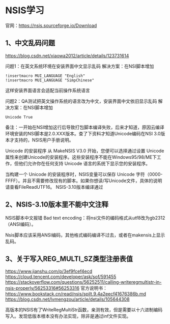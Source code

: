 # NSIS学习
官网：https://nsis.sourceforge.io/Download

## 1、中文乱码问题
https://blog.csdn.net/xiaowa2012/article/details/123731614

问题1：在英文系统环境在安装界面中文显示乱码
解决方案：在NSI脚本增加
```!include "MUI2.nsh"
!insertmacro MUI_LANGUAGE "English"
!insertmacro MUI_LANGUAGE "SimpChinese"
```
这样安装界面语言会适配当前操作系统语言

问题2：QA测试把英文操作系统的语言改为中文，安装界面中文依旧显示乱码
解决方案：在NSI脚本增加
```
Unicode True
```
备注：一开始在NSI增加这行后导致打包脚本编译失败，后来才知道，原因云编译环境安装的NSI脚本是2.0.XXX版本。查了下资料才知道Unicode编码在NSI 3.0版本才支持的，NSIS用户手册说明。

Unicode 的安装程序
从 MakeNSIS V3.0 开始，您便可以选择通过设置 Unicode 属性来创建Unicode的安装程序。这些安装程序不能在Windows95/98/ME下工作，但他们允许你在任何支持 Unicode 语言的系统下显示您的安装程序。

当构建一个 Unicode 的安装程序时，NSIS变量可以保存 Unicode 字符（0000-FFFF）。并且不需要修改现有的脚本。如果你想读/写Unicode文件，具体的说明请查看FileReadUTF16。
NSIS-3.10版本编译通过

## 2、NSIS-3.10版本里不能中文注释
NSIS脚本中文报错 Bad text encoding：将nsi文件的编码格式从utf8改为gb2312（ANSI编码）。

Nsis脚本应该采用ANSI编码，其他格式编码编译不过去，或者在makensis上显示乱码。

## 3、关于写入REG_MULTI_SZ类型注册表值
https://www.jianshu.com/p/3ef9fcef4ecd
https://cloud.tencent.com/developer/ask/sof/591455
https://stackoverflow.com/questions/56252511/calling-writeregmultistr-in-nsis-properly/56253316#56253316
官方说明书：https://www.bookstack.cn/read/nsis/spilt.9.4a2eecf41676386b.md
https://blog.csdn.net/lvmengzou/article/details/105644308

高版本的NSIS有了WriteRegMultiStr函数，亲测有效，但是需要以十六进制编码写入。发现低版本根本没有办法实现，除非是通过inf文件实现。


